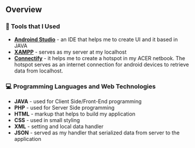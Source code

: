 ## Overview

### :wrench: Tools that I Used 
  - [**Androind Studio**](https://developer.android.com/studio) - an IDE that helps me to create UI and it based in JAVA
  - [**XAMPP**](https://www.apachefriends.org/index.html) - serves as my server at my localhost
  - [**Connectify**](https://www.connectify.me/) - it helps me to create a hotspot in my ACER netbook. The hotspot serves as an internet connection for android devices to retrieve data from localhost.
  
### :computer: Programming Languages and Web Technologies
  - **JAVA** - used for Client Side/Front-End programming
  - **PHP** - used for Server Side programming
  - **HTML** - markup that helps to build my application
  - **CSS** - used in small styling
  - **XML** - setting and local data handler
  - **JSON** - served as my handler that serialized data from server to the application
